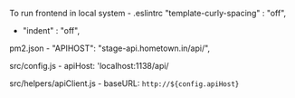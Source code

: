 To run frontend in local system 
    -  .eslintrc
    "template-curly-spacing" : "off",
+    "indent" : "off",

pm2.json - "APIHOST": "stage-api.hometown.in/api/",

src/config.js - apiHost: 'localhost:1138/api/

src/helpers/apiClient.js - baseURL: `http://${config.apiHost}`